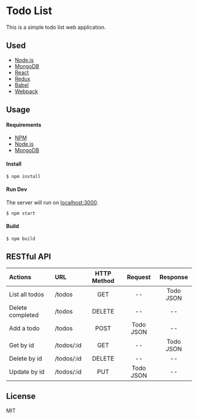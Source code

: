 Todo List
========

This is a simple todo list web application.

Used
--------

-   [Node.js](https://nodejs.org/)
-   [MongoDB](https://www.mongodb.com/)
-   [React](https://facebook.github.io/react/)
-   [Redux](https://redux.js.org/)
-   [Babel](https://babeljs.io/)
-   [Webpack](https://webpack.github.io/)

Usage
--------

#### Requirements

-   [NPM](https://npmjs.com/)
-   [Node.js](https://nodejs.org/)
-   [MongoDB](https://www.mongodb.com/)


#### Install

```
$ npm install
```

#### Run Dev

The server will run on [localhost:3000](localhost:3000).

```
$ npm start
```

#### Build

```
$ npm build
```


RESTful API
--------

Actions         |     URL   |HTTP Method |Request   | Response
:---------------|:----------|:----------:|:--------:|:---------:
List all todos  | /todos    | GET        | --       | Todo JSON
Delete completed| /todos    | DELETE     | --       | --
Add a todo      | /todos    | POST       | Todo JSON| --
Get by id       | /todos/:id| GET        | --       | Todo JSON
Delete by id    | /todos/:id| DELETE     | --       | --
Update by id    | /todos/:id| PUT        | Todo JSON| --

License
--------

MIT
